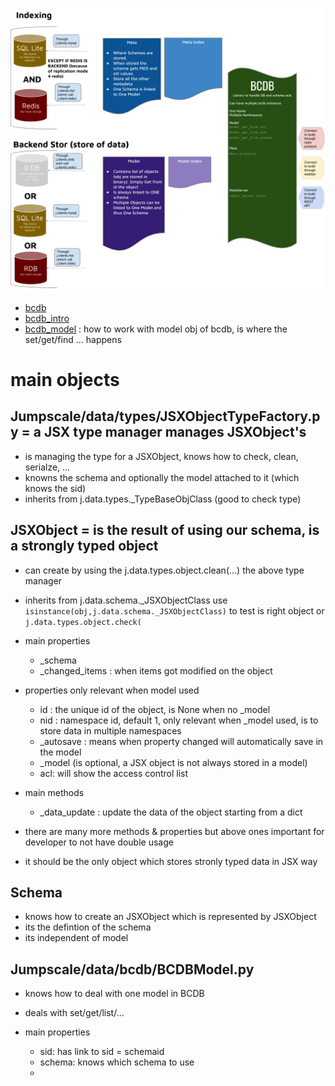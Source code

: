 

![BCDB components](images/BCDB_components.png)
- [bcdb](bcdb.md)
- [bcdb_intro](bcdb_intro.md)
- [bcdb_model](bcdb_model.md)  :   how to work with model obj of bcdb, is where the set/get/find ... happens

# main objects

## Jumpscale/data/types/JSXObjectTypeFactory.py =  a JSX type manager manages JSXObject's

- is managing the type for a JSXObject, knows how to check, clean, serialze, ...
- knowns the schema and optionally the model attached to it (which knows the sid)
- inherits from j.data.types._TypeBaseObjClass  (good to check type)
  
## JSXObject   = is the result of using our schema, is a strongly typed object

- can create by using the j.data.types.object.clean(...)  the above type manager
- inherits from j.data.schema._JSXObjectClass  use ```isinstance(obj,j.data.schema._JSXObjectClass)``` to test is right object or ```j.data.types.object.check(```
- main properties
    - _schema 
    - _changed_items : when items got modified on the object
- properties only relevant when model used
    - id : the unique id of the object, is None when no _model
    - nid : namespace id, default 1, only relevant when _model used, is to store data in multiple namespaces
    - _autosave  : means when property changed will automatically save in the model
    - _model (is optional, a JSX object is not always stored in a model)
    - acl: will show the access control list
- main methods
    - _data_update : update the data of the object starting from a dict

- there are many more methods & properties but above ones important for developer to not have double usage

- it should be the only object which stores stronly typed data in JSX way

## Schema

- knows how to create an JSXObject which is represented by JSXObject
- its the defintion of the schema
- its independent of model



## Jumpscale/data/bcdb/BCDBModel.py

- knows how to deal with one model in BCDB
- deals with set/get/list/...

- main properties
  - sid: has link to sid = schemaid
  - schema: knows which schema to use
  - 